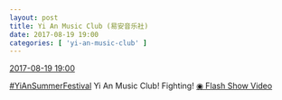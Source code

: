 ```yaml
---
layout: post
title: Yi An Music Club (易安音乐社)
date: 2017-08-19 19:00
categories: [ 'yi-an-music-club' ]
---
```


<div class="weibo-info">
  <a href="http://weibo.com/6094546964/FhQuIcrlm">2017-08-19 19:00</a>
</div>

[#YiAnSummerFestival](http://weibo.com/p/100808584ecb6c041592aa973c9a8aa9b6bd18) Yi An Music Club! Fighting! [◉ Flash Show Video](http://www.miaopai.com/show/WuVeNCJABj6JhkQtVwapLe3i3~wpmrH9jyu3qQ__.htm)

